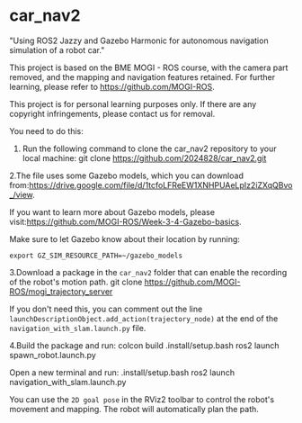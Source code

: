 # car_nav2
"Using ROS2 Jazzy and Gazebo Harmonic for autonomous navigation simulation of a robot car."

This project is based on the BME MOGI - ROS course, with the camera part removed, and the mapping and navigation features retained. For further learning, please refer to https://github.com/MOGI-ROS.

This project is for personal learning purposes only. If there are any copyright infringements, please contact us for removal.

You need to do this:

  1. Run the following command to clone the car_nav2 repository to your local machine:
    git clone https://github.com/2024828/car_nav2.git

  2.The file uses some Gazebo models, which you can download from:https://drive.google.com/file/d/1tcfoLFReEW1XNHPUAeLpIz2iZXqQBvo_/view.


If you want to learn more about Gazebo models, please visit:https://github.com/MOGI-ROS/Week-3-4-Gazebo-basics.

Make sure to let Gazebo know about their location by running:

    export GZ_SIM_RESOURCE_PATH=~/gazebo_models

3.Download a package in the `car_nav2` folder that can enable the recording of the robot's motion path.
    git clone https://github.com/MOGI-ROS/mogi_trajectory_server

If you don't need this, you can comment out the line  `launchDescriptionObject.add_action(trajectory_node)`  at the end of the `navigation_with_slam.launch.py` file.

4.Build the package and run:
    colcon build
    .install/setup.bash
    ros2 launch spawn_robot.launch.py

Open a new terminal and run:
    .install/setup.bash
    ros2 launch navigation_with_slam.launch.py

You can use the `2D goal pose` in the RViz2 toolbar to control the robot's movement and mapping. The robot will automatically plan the path.
